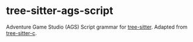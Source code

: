 # tree-sitter-ags-script

Adventure Game Studio (AGS) Script grammar for [tree-sitter](https://github.com/tree-sitter/tree-sitter). Adapted from [tree-sitter-c](https://github.com/tree-sitter/tree-sitter-c).
